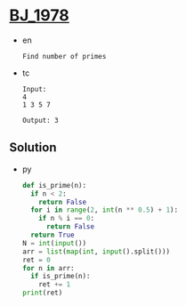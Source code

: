 # [BJ_1978](https://acmicpc.net/problem/1978)

* en

  ```en
  Find number of primes
  ```

* tc

  ```tc
  Input:
  4
  1 3 5 7

  Output: 3
  ```

## Solution

* py

  ```py
  def is_prime(n):
    if n < 2:
      return False
    for i in range(2, int(n ** 0.5) + 1):
      if n % i == 0:
        return False
    return True
  N = int(input())
  arr = list(map(int, input().split()))
  ret = 0
  for n in arr:
    if is_prime(n):
      ret += 1
  print(ret)
  ```
